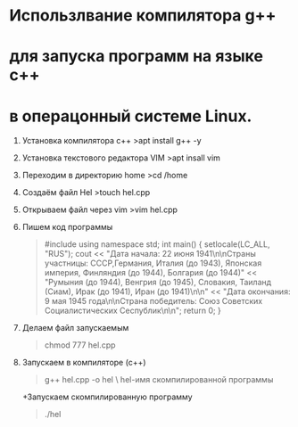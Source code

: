 #   Использлвание компилятора g++ 
#  для запуска программ на языке с++
#   в операцонный системе Linux.

1.  Установка компилятора с++
        >apt install g++ -y
        
2.  Установка текстового редактора VIM
        >apt insall vim
        
3.  Переходим в директорию home
        >cd /home
        
4.  Создаём файл Hel 
        >touch hel.cpp
        
5.  Открываем файл через vim
        >vim hel.cpp
        
6.  Пишем код программы
	>#include<iostream>
    >using namespace std;
    >int main()
    >{
    >setlocale(LC_ALL, "RUS");
	>cout << "Дата начала: 22 июня 1941\n\nСтраны участницы: CCCР,Германия, Италия (до 1943), Японская империя, Финляндия (до 1944), Болгария (до 1944)"
    ><< "Румыния (до 1944), Венгрия (до 1945), Словакия, Таиланд (Сиам), Ирак (до 1941), Иран (до 1941)\n\n"
    ><< "Дата окончания: 9 мая 1945 года\n\nСтрана победитель: Союз Советских Социалистических Сеспублик\n\n";
    >return 0;
    >}

7.  Делаем файл запускаемым
    >chmod 777 hel.cpp
    
8. Запускаем в компиляторе (c++)
    >g++ hel.cpp -o hel \\ hel-имя скомпилированной программы
    
    +Запускаем скомпилированную программу
    > ./hel
        
